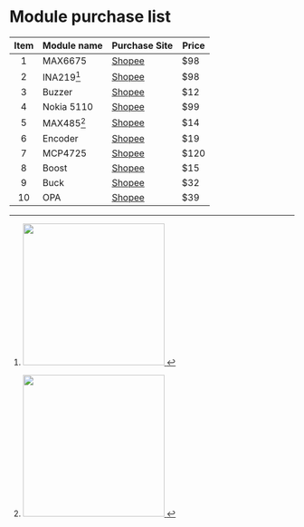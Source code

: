 # Module purchase list

|Item| Module name | Purchase Site | Price |
|:--:|-------------|---------------|-------|
|1| MAX6675 | [Shopee](https://shp.ee/dakv5j8)| $98 |
|2| INA219[^INA219] | [Shopee](https://shp.ee/smzmpzs)| $98 |
|3| Buzzer | [Shopee](https://shp.ee/jidekbz)| $12 |
|4| Nokia 5110 | [Shopee](https://shp.ee/6gvhakf)| $99 |
|5| MAX485[^RS485] | [Shopee](https://shp.ee/49gyx4t) | $14 |
|6| Encoder | [Shopee](https://shp.ee/mrihj6k) | $19 |
|7| MCP4725 | [Shopee](https://shp.ee/vgvm73h) |$120|
|8| Boost | [Shopee](https://shp.ee/cv4cusn) |$15|
|9| Buck | [Shopee](https://shp.ee/qvjz9ka) |$32|
|10| OPA | [Shopee](https://shp.ee/ieca9kp) | $39|



[^INA219]:<a href="https://shp.ee/ipzyxwm"> <img src="https://www.vdrelectronics.com/storage/img/uploads/29814634.jpg" width="250"/> </a>

[^RS485]:<a href="https://shp.ee/ipzyxwm"> <img src="https://ae01.alicdn.com/kf/HTB1D1GINsfpK1RjSZFOq6y6nFXas/5PCS-LOT-MAX485-module-RS485-module-TTL-turn-RS-485-module-MCU-development-accessories.jpg" width="250"/> </a>
